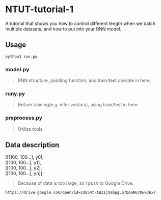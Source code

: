 # NTUT-tutorial-1
A tutorial that shows you how to control different length when we batch multiple datasets, and how to put into your RNN  model.
## Usage
```
python3 run.py
```
### model.py
> RNN structure, padding function, and train/test operate in here.
### runy.py
> Before training(e.g. infer vectors), using train/test in here.
### preprocess.py
> Utilize tools.
## Data description

[[[100, 100...], y0],  
 [[100, 100...], y1],  
 [[100, 100...], y2],  
 [[100, 100...], yn]]  
 
>Because of data is too large, so I push to Google Drive.  
```
https://drive.google.com/open?id=1XQ54t-ABZ1jXabpgLp7QoaNG7DwkJEx7
```
 
